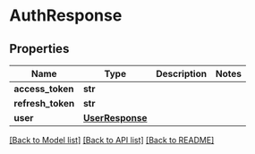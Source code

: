 # AuthResponse

## Properties
Name | Type | Description | Notes
------------ | ------------- | ------------- | -------------
**access_token** | **str** |  | 
**refresh_token** | **str** |  | 
**user** | [**UserResponse**](UserResponse.md) |  | 

[[Back to Model list]](../README.md#documentation-for-models) [[Back to API list]](../README.md#documentation-for-api-endpoints) [[Back to README]](../README.md)

